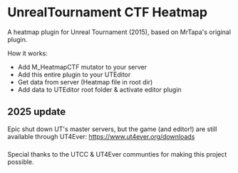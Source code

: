 # UnrealTournament CTF Heatmap

A heatmap plugin for Unreal Tournament (2015), based on MrTapa's original plugin.

How it works:
- Add M_HeatmapCTF mutator to your server
- Add this entire plugin to your UTEditor
- Get data from server (Heatmap file in root dir)
- Add data to UTEditor root folder & activate editor plugin


## 2025 update
Epic shut down UT's master servers, but the game (and editor!) are still available through UT4Ever: https://www.ut4ever.org/downloads

###
Special thanks to the UTCC & UT4Ever communties for making this project possible.
